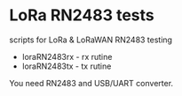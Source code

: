 # LoRa RN2483 tests

scripts for LoRa & LoRaWAN RN2483 testing

- loraRN2483rx - rx rutine
- loraRN2483tx - tx rutine

You need RN2483 and USB/UART converter.
